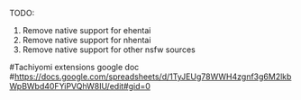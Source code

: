 TODO:
1. Remove native support for ehentai
2. Remove native support for nhentai
3. Remove native support for other nsfw sources

#Tachiyomi extensions google doc
#https://docs.google.com/spreadsheets/d/1TyJEUg78WWH4zgnf3g6M2lkbWpBWbd40FYiPVQhW8IU/edit#gid=0
